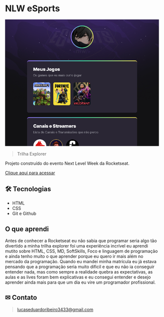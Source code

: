 # NLW eSports 

![preview](./.github/speedspectro.github.io_nlw-esports-explorer_.png)

> Trilha Explorer

Projeto construído do evento Next Level Week da Rocketseat.

[Clique aqui para acessar](https://SpeedSpectro.github.io/nlw-esports-explorer)



## 🛠 Tecnologias 

- HTML
- CSS
- Git e Github

## O que aprendi

 Antes de conhecer a Rocketseat eu não sabia que programar seria algo tão divertido a minha trilha explorer foi uma experiência incrível eu aprendi mutito sobre HTML, CSS, MD, SoftSkills, Foco e linguagem de programação e ainda tenho muito o que aprender porque eu quero ir mais além no mercado da programação. Quando eu mandei minha matrícula eu já estava pensando que a programação seria muito dificil e que eu não ia conseguir entender nada, mas como sempre a realidade quebra as expectativas, as aulas e as lives foram bem explicativas e eu consegui entender e desejo aprender ainda mais para que um dia eu vire um programador profissional. 

## ✉ Contato

> lucaseduardoribeiro3433@gmail.com
